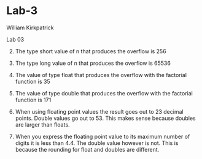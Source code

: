# Lab-3

William Kirkpatrick


Lab 03

2. The type short value of n that produces the overflow is 256

3. The type long value of n that produces the overflow is 65536

4. The value of type float that produces the overflow with the factorial function is 35

5. The value of type double that produces the overflow with the factorial function is 171

6. When using floating point values the result goes out to 23 decimal points. Double values go out to 53. This makes sense because doubles are larger than floats.



8. When you express the floating point value to its maximum number of digits it is less than 4.4. The double value however is not. This is because the rounding for float and doubles are different.

